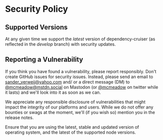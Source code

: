 # Security Policy

## Supported Versions

At any given time we support the _latest_ version of dependency-cruiser (as
reflected in the _develop_ branch) with security updates.

## Reporting a Vulnerability

If you think you have found a vulnerability, please report responsibly. Don't
create GitHub issues for security issues. Instead, please send an email to
sander_verweij@yahoo.com and/ or a direct message (DM) to
[@mcmeadow@mstdn.social](https://mstdn.social/@mcmeadow) on Mastodon (or
[@mcmeadow](https://twitter.com/mcmeadow) on twitter while it lasts) and we'll
look into it as soon as we can.

We appreciate any responsible disclosure of vulnerabilities that might impact
the integrity of our platforms and users. While we do not offer any bounties
or swags at the moment, we'll (if you wish so) mention you in the release notes.

Ensure that you are using the latest, stable and updated version of operating
system, and the latest of the supported node versions.
